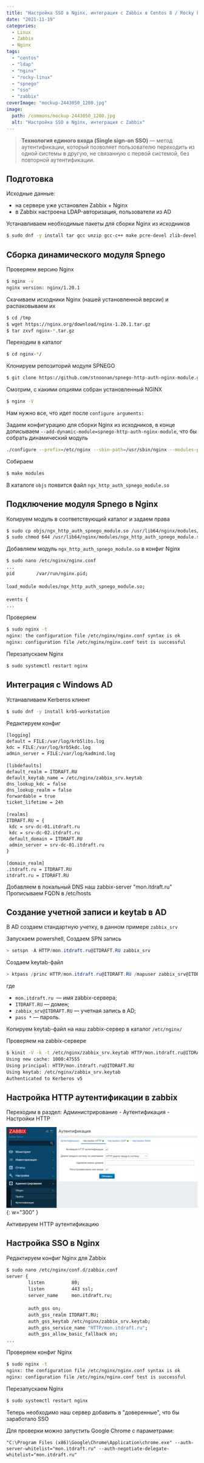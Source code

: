 ```yaml
---
title: "Настройка SSO в Nginx, интеграция с Zabbix в Centos 8 / Rocky Linux"
date: "2021-11-19"
categories: 
  - Linux
  - Zabbix
  - Nginx
tags: 
  - "centos"
  - "ldap"
  - "nginx"
  - "rocky-linux"
  - "spnego"
  - "sso"
  - "zabbix"
coverImage: "mockup-2443050_1280.jpg"
image:
  path: /commons/mockup-2443050_1280.jpg
  alt: "Настройка SSO в Nginx, интеграция с Zabbix"
---
```


> **Технология единого входа (Single sign-on SSO)** — метод аутентификации, который позволяет пользователю переходить из одной системы в другую, не связанную с первой системой, без повторной аутентификации.

## Подготовка

Исходные данные:

- на сервере уже установлен Zabbix + Nginx
- в Zabbix настроена LDAP-авторизация, пользователи из AD

Устанавливаем необходимые пакеты для сборки Nginx из исходников

```sh
$ sudo dnf -y install tar gcc unzip gcc-c++ make pcre-devel zlib-devel curl wget git openssl-devel libxml2-devel libxslt-devel gd-devel perl-ExtUtils-Embed gperftools-devel redhat-rpm-config
```

## Сборка динамического модуля Spnego

Проверяем версию Nginx

```sh
$ nginx -v
nginx version: nginx/1.20.1
```

Скачиваем исходники Nginx (нашей установленной версии) и распаковываем их

```sh
$ cd /tmp
$ wget https://nginx.org/download/nginx-1.20.1.tar.gz
$ tar zxvf nginx-*.tar.gz
```

Переходим в каталог

```sh
$ cd nginx-*/
```

Клонируем репозиторий модуля SPNEGO

```sh
$ git clone https://github.com/stnoonan/spnego-http-auth-nginx-module.git
```

Смотрим, с какими опциями собран установленный NGINX

```sh
$ nginx -V
```

Нам нужно все, что идет после `configure arguments:`

Задаем конфигурацию для сборки Nginx из исходников, в конце дописываем `--add-dynamic-module=spnego-http-auth-nginx-module`, что бы собрать динамический модуль

```sh
./configure --prefix=/etc/nginx --sbin-path=/usr/sbin/nginx --modules-path=/usr/lib64/nginx/modules --conf-path=/etc/nginx/nginx.conf --error-log-path=/var/log/nginx/error.log --http-log-path=/var/log/nginx/access.log --pid-path=/var/run/nginx.pid --lock-path=/var/run/nginx.lock --http-client-body-temp-path=/var/cache/nginx/client_temp --http-proxy-temp-path=/var/cache/nginx/proxy_temp --http-fastcgi-temp-path=/var/cache/nginx/fastcgi_temp --http-uwsgi-temp-path=/var/cache/nginx/uwsgi_temp --http-scgi-temp-path=/var/cache/nginx/scgi_temp --user=nginx --group=nginx --with-compat --with-file-aio --with-threads --with-http_addition_module --with-http_auth_request_module --with-http_dav_module --with-http_flv_module --with-http_gunzip_module --with-http_gzip_static_module --with-http_mp4_module --with-http_random_index_module --with-http_realip_module --with-http_secure_link_module --with-http_slice_module --with-http_ssl_module --with-http_stub_status_module --with-http_sub_module --with-http_v2_module --with-mail --with-mail_ssl_module --with-stream --with-stream_realip_module --with-stream_ssl_module --with-stream_ssl_preread_module --with-cc-opt='-O2 -g -pipe -Wall -Werror=format-security -Wp,-D_FORTIFY_SOURCE=2 -Wp,-D_GLIBCXX_ASSERTIONS -fexceptions -fstack-protector-strong -grecord-gcc-switches -specs=/usr/lib/rpm/redhat/redhat-hardened-cc1 -specs=/usr/lib/rpm/redhat/redhat-annobin-cc1 -m64 -mtune=generic -fasynchronous-unwind-tables -fstack-clash-protection -fcf-protection -fPIC' --with-ld-opt='-Wl,-z,relro -Wl,-z,now -pie' --add-dynamic-module=spnego-http-auth-nginx-module
```

Собираем

```sh
$ make modules
```

В каталоге `objs` появится файл `ngx_http_auth_spnego_module.so`

## Подключение модуля Spnego в Nginx

Копируем модуль в соответствующий каталог и задаем права

```sh
$ sudo cp objs/ngx_http_auth_spnego_module.so /usr/lib64/nginx/modules/
$ sudo chmod 644 /usr/lib64/nginx/modules/ngx_http_auth_spnego_module.so
```

Добавляем модуль `ngx_http_auth_spnego_module.so` в конфиг Nginx

```sh
$ sudo nano /etc/nginx/nginx.conf
...
pid        /var/run/nginx.pid;

load_module modules/ngx_http_auth_spnego_module.so;

events {
...
```

Проверяем

```sh
$ sudo nginx -t
nginx: the configuration file /etc/nginx/nginx.conf syntax is ok
nginx: configuration file /etc/nginx/nginx.conf test is successful
```

Перезапускаем Nginx

```sh
$ sudo systemctl restart nginx
```

## Интеграция с Windows AD

Устанавливаем Kerberos клиент

```sh
$ sudo dnf -y install krb5-workstation
```

Редактируем конфиг

```
[logging]
default = FILE:/var/log/krb5libs.log
kdc = FILE:/var/log/krb5kdc.log
admin_server = FILE:/var/log/kadmind.log

[libdefaults]
default_realm = ITDRAFT.RU
default_keytab_name = /etc/nginx/zabbix_srv.keytab
dns_lookup_kdc = false
dns_lookup_realm = false
forwardable = true
ticket_lifetime = 24h

[realms]
ITDRAFT.RU = {
 kdc = srv-dc-01.itdraft.ru
 kdc = srv-dc-02.itdraft.ru
 default_domain = ITDRAFT.RU
 admin_server = srv-dc-01.itdraft.ru
}

[domain_realm]
.itdraft.ru = ITDRAFT.RU
itdraft.ru = ITDRAFT.RU
```

Добавляем в локальный DNS наш zabbix-server "mon.itdraft.ru"  
Прописываем FQDN в /etc/hosts

## Создание учетной записи и keytab в AD

В AD создаем стандартную учетку, в данном примере `zabbix_srv`

Запускаем powershell, Создаем SPN запись

```powershell
> setspn -A HTTP/mon.itdraft.ru@ITDRAFT.RU zabbix_srv
```

Создаем keytab-файл

```powershell
> ktpass /princ HTTP/mon.itdraft.ru@ITDRAFT.RU /mapuser zabbix_srv@ITDRAFT.RU  /crypto ALL /ptype KRB5_NT_PRINCIPAL /out C:\zabbix_srv.keytab /pass *
```

где
- `mon.itdraft.ru `— имя zabbix-сервера;
- `ITDRAFT.RU` — домен;
- `zabbix_srv@ITDRAFT.RU` — учетная запись в AD;
- `pass *` — пароль.

Копируем keytab-файл на наш zabbix-сервер в каталог `/etc/nginx/`

Проверяем на zabbix-сервере

```sh
$ kinit -V -k -t /etc/nginx/zabbix_srv.keytab HTTP/mon.itdraft.ru@ITDRAFT.RU
Using new cache: 1000:47555
Using principal: HTTP/mon.itdraft.ru@ITDRAFT.RU
Using keytab: /etc/nginx/zabbix_srv.keytab
Authenticated to Kerberos v5
```

## Настройка HTTP аутентификации в zabbix

Переходим в раздел: Администрирование - Аутентификация - Настройки HTTP

![](/assets/img/posts/2021/11/19/image.png){: w="300" }

Активируем HTTP аутентификацию

## Настройка SSO в Nginx

Редактируем конфиг Nginx для Zabbix

```sh
$ sudo nano /etc/nginx/conf.d/zabbix.conf
server {
        listen          80;
        listen          443 ssl;
        server_name     mon.itdraft.ru;
		
        auth_gss on;
        auth_gss_realm ITDRAFT.RU;
        auth_gss_keytab /etc/nginx/zabbix_srv.keytab;
        auth_gss_service_name "HTTP/mon.itdraft.ru";
        auth_gss_allow_basic_fallback on;
...
```

Проверяем конфиг Nginx

```sh
$ sudo nginx -t
nginx: the configuration file /etc/nginx/nginx.conf syntax is ok
nginx: configuration file /etc/nginx/nginx.conf test is successful
```

Перезапускаем Nginx

```sh
$ sudo systemctl restart nginx
```

Теперь необходимо наш сервер добавить в "доверенные", что бы заработало SSO

Для проверки можно запустить Google Chrome с параметрами:

```
"C:\Program Files (x86)\Google\Chrome\Application\chrome.exe" --auth-server-whitelist="mon.itdraft.ru" --auth-negotiate-delegate-whitelist="mon.itdraft.ru"
```
